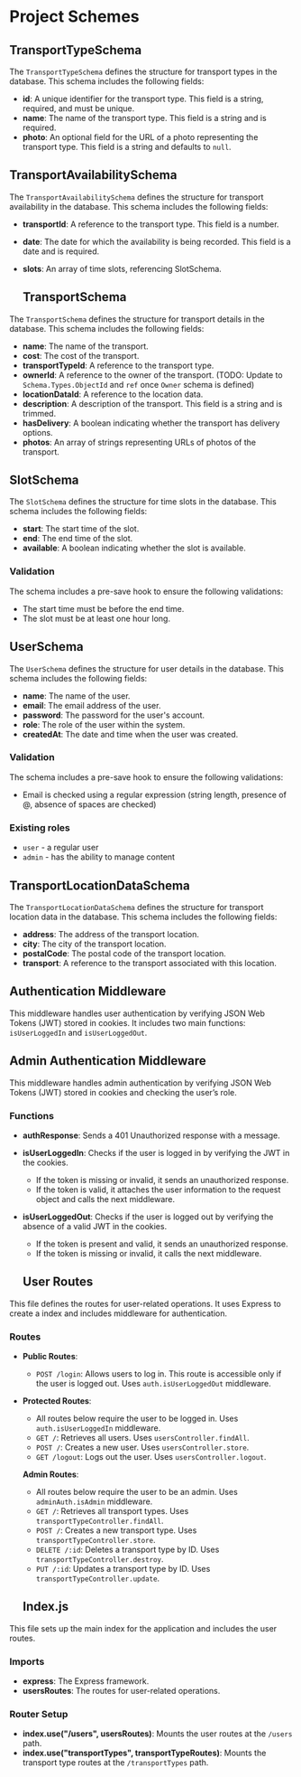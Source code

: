 # Project Schemes

## TransportTypeSchema

The `TransportTypeSchema` defines the structure for transport types in the database. This schema includes the following fields:

- **id**: A unique identifier for the transport type. This field is a string, required, and must be unique.
- **name**: The name of the transport type. This field is a string and is required.
- **photo**: An optional field for the URL of a photo representing the transport type. This field is a string and defaults to `null`.

## TransportAvailabilitySchema

The `TransportAvailabilitySchema` defines the structure for transport availability in the database. This schema includes the following fields:

- **transportId**: A reference to the transport type. This field is a number.
- **date**: The date for which the availability is being recorded. This field is a date and is required.
- **slots**: An array of time slots, referencing SlotSchema.

  ## TransportSchema

The `TransportSchema` defines the structure for transport details in the database. This schema includes the following fields:

- **name**: The name of the transport.
- **cost**: The cost of the transport.
- **transportTypeId**: A reference to the transport type.
- **ownerId**: A reference to the owner of the transport. (TODO: Update to `Schema.Types.ObjectId` and `ref` once `Owner` schema is defined)
- **locationDataId**: A reference to the location data.
- **description**: A description of the transport. This field is a string and is trimmed.
- **hasDelivery**: A boolean indicating whether the transport has delivery options.
- **photos**: An array of strings representing URLs of photos of the transport.

## SlotSchema

The `SlotSchema` defines the structure for time slots in the database. This schema includes the following fields:

- **start**: The start time of the slot.
- **end**: The end time of the slot.
- **available**: A boolean indicating whether the slot is available.

### Validation

The schema includes a pre-save hook to ensure the following validations:

- The start time must be before the end time.
- The slot must be at least one hour long.

## UserSchema

The `UserSchema` defines the structure for user details in the database. This schema includes the following fields:

- **name**: The name of the user.
- **email**: The email address of the user.
- **password**: The password for the user's account.
- **role**: The role of the user within the system.
- **createdAt**: The date and time when the user was created.

### Validation

The schema includes a pre-save hook to ensure the following validations:

- Email is checked using a regular expression (string length, presence of @, absence of spaces are checked)

### Existing roles

- `user` - a regular user
- `admin` - has the ability to manage content

## TransportLocationDataSchema

The `TransportLocationDataSchema` defines the structure for transport location data in the database. This schema includes the following fields:

- **address**: The address of the transport location.
- **city**: The city of the transport location.
- **postalCode**: The postal code of the transport location.
- **transport**: A reference to the transport associated with this location.

## Authentication Middleware

This middleware handles user authentication by verifying JSON Web Tokens (JWT) stored in cookies. It includes two main functions: `isUserLoggedIn` and `isUserLoggedOut`.

## Admin Authentication Middleware

This middleware handles admin authentication by verifying JSON Web Tokens (JWT) stored in cookies and checking the user’s role.

### Functions

- **authResponse**: Sends a 401 Unauthorized response with a message.
- **isUserLoggedIn**: Checks if the user is logged in by verifying the JWT in the cookies.
  - If the token is missing or invalid, it sends an unauthorized response.
  - If the token is valid, it attaches the user information to the request object and calls the next middleware.
- **isUserLoggedOut**: Checks if the user is logged out by verifying the absence of a valid JWT in the cookies.

  - If the token is present and valid, it sends an unauthorized response.
  - If the token is missing or invalid, it calls the next middleware.

  ## User Routes

This file defines the routes for user-related operations. It uses Express to create a index and includes middleware for authentication.

### Routes

- **Public Routes**:

  - `POST /login`: Allows users to log in. This route is accessible only if the user is logged out. Uses `auth.isUserLoggedOut` middleware.

- **Protected Routes**:

  - All routes below require the user to be logged in. Uses `auth.isUserLoggedIn` middleware.
  - `GET /`: Retrieves all users. Uses `usersController.findAll`.
  - `POST /`: Creates a new user. Uses `usersController.store`.
  - `GET /logout`: Logs out the user. Uses `usersController.logout`.

  **Admin Routes**:

  - All routes below require the user to be an admin. Uses `adminAuth.isAdmin` middleware.
  - `GET /`: Retrieves all transport types. Uses `transportTypeController.findAll`.
  - `POST /`: Creates a new transport type. Uses `transportTypeController.store`.
  - `DELETE /:id`: Deletes a transport type by ID. Uses `transportTypeController.destroy`.
  - `PUT /:id`: Updates a transport type by ID. Uses `transportTypeController.update`.

  ## Index.js

This file sets up the main index for the application and includes the user routes.

### Imports

- **express**: The Express framework.
- **usersRoutes**: The routes for user-related operations.

### Router Setup

- **index.use("/users", usersRoutes)**: Mounts the user routes at the `/users` path.
- **index.use("transportTypes", transportTypeRoutes)**: Mounts the transport type routes at the `/transportTypes` path.
